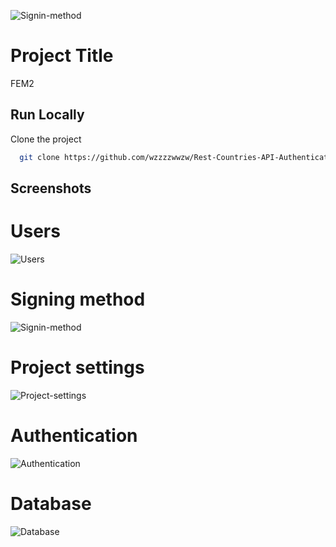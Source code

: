 ![Signin-method](https://github.com/wzzzzwwzw/Rest-Countries-API-Authentication/assets/46055260/e6e94997-3b14-421d-931b-dcfe48458b35)
# Project Title

FEM2

## Run Locally

Clone the project

```bash
  git clone https://github.com/wzzzzwwzw/Rest-Countries-API-Authentication.git
```
## Screenshots


# Users
![Users](https://github.com/wzzzzwwzw/Rest-Countries-API-Authentication/assets/46055260/01d48123-aeef-4e06-8ba2-adf7f6d164f0)

# Signing method

![Signin-method](https://github.com/wzzzzwwzw/Rest-Countries-API-Authentication/assets/46055260/6a9b4fd0-a6d3-4899-8c18-9e8f5a162577)

# Project settings

![Project-settings](https://github.com/wzzzzwwzw/Rest-Countries-API-Authentication/assets/46055260/d509e5eb-a327-43fb-91b2-6c19d167221b)

# Authentication
![Authentication](https://github.com/wzzzzwwzw/Rest-Countries-API-Authentication/assets/46055260/95075bff-a7b8-496f-89e0-6e0f3cf2627c)

# Database
![Database](https://github.com/wzzzzwwzw/Rest-Countries-API-Authentication/assets/46055260/527d24c4-0be7-47d7-98fb-cb04d59144fe)
